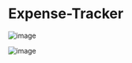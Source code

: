 # Expense-Tracker

![image](https://github.com/user-attachments/assets/5cdaea60-96fd-43c9-b8d9-259ed6811953)


![image](https://github.com/user-attachments/assets/28dc088d-1c7d-4799-a9c4-86e81ff818fe)

